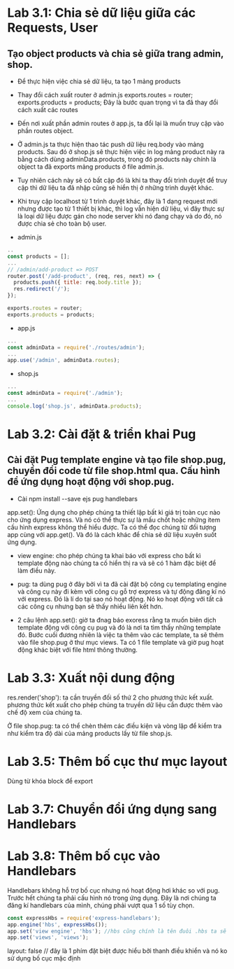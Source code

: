 # Lab 3.1: Chia sẻ dữ liệu giữa các Requests, User

## Tạo object products và chia sẻ giữa trang admin, shop.

- Để thực hiện việc chia sẻ dữ liệu, ta tạo 1 mảng products
- Thay đổi cách xuất router ở admin.js
  exports.routes = router;
  exports.products = products;
  Đây là bước quan trọng vì ta đã thay đổi cách xuất các routes
- Đến nơi xuất phần admin routes ở app.js, ta đổi lại là muốn truy cập vào phần routes object.

- Ở admin.js ta thực hiện thao tác push dữ liệu req.body vào mảng products. Sau đó ở shop.js sẽ thực hiện việc in log mảng product này ra bằng cách dùng adminData.products, trong đó products này chính là object ta đã exports mảng products ở file admin.js.
- Tuy nhiên cách này sẽ có bất cập đó là khi ta thay đổi trình duyệt để truy cập thì dữ liệu ta đã nhập cũng sẽ hiển thị ở những trình duyệt khác.
- Khi truy cập localhost từ 1 trình duyệt khác, đây là 1 dạng request mới nhưng được tạo từ 1 thiết bị khác, thì log vẫn hiện dữ liệu, vì đây thực sự là loại dữ liệu được gán cho node server khi nó đang chạy và do đó, nó được chia sẻ cho toàn bộ user.

* admin.js

```javascript
..
const products = [];
...
// /admin/add-product => POST
router.post('/add-product', (req, res, next) => {
  products.push({ title: req.body.title });
  res.redirect('/');
});

exports.routes = router;
exports.products = products;
```

- app.js

```javascript
...
const adminData = require('./routes/admin');
...
app.use('/admin', adminData.routes);
```

- shop.js

```javascript
...
const adminData = require('./admin');
...
console.log('shop.js', adminData.products);
```

# Lab 3.2: Cài đặt & triển khai Pug

## Cài đặt Pug template engine và tạo file shop.pug, chuyển đổi code từ file shop.html qua. Cấu hình để ứng dụng hoạt động với shop.pug.

- Cài npm install --save ejs pug handlebars

app.set(): Ứng dụng cho phép chúng ta thiết lập bất kì giá trị toàn cục nào cho ứng dụng express. Và nó có thể thực sự là mấu chốt hoặc những item cấu hình express không thể hiểu được. Ta có thể đọc chúng từ đối tượng app cùng với app.get(). Và đó là cách khác để chia sẻ dữ liệu xuyên suốt ứng dụng.

- view engine: cho phép chúng ta khai báo với express cho bất kì template động nào chúng ta cố hiển thị ra và sẽ có 1 hàm đặc biệt để làm điều này.
- pug: ta dùng pug ở đây bởi vì ta đã cài đặt bộ công cụ templating engine và công cụ này đi kèm với công cụ gỗ trợ express và tự động đăng kí nó với express. Đó là lí do tại sao nó hoạt động. Nó ko hoạt động với tất cả các công cụ nhưng bạn sẽ thấy nhiều liên kết hơn.

- 2 câu lệnh app.set(): giờ ta đnag báo exoress rằng ta muốn biên dịch template động với công cụ pug và đó là nơi ta tìm thấy những template đó.
  Bước cuối đương nhiên là việc ta thêm vào các template, ta sẽ thêm vào file shop.pug ở thư mục views. Ta có 1 file template và giờ pug hoạt động khác biệt với file html thông thường.

# Lab 3.3: Xuất nội dung động

res.render('shop'): ta cần truyền đối số thứ 2 cho phương thức kết xuất. phương thức kết xuất cho phép chúng ta truyền dữ liệu cần được thêm vào chế độ xem của chúng ta.

Ở file shop.pug: ta có thể chèn thêm các điều kiện và vòng lặp để kiểm tra như kiểm tra độ dài của mảng products lấy từ file shop.js.

# Lab 3.5: Thêm bố cục thư mục layout

Dùng từ khóa block để export

# Lab 3.7: Chuyển đổi ứng dụng sang Handlebars

# Lab 3.8: Thêm bố cục vào Handlebars

Handlebars không hỗ trợ bố cục nhưng nó hoạt động hơi khác so với pug.
Trước hết chúng ta phải cấu hình nó trong ứng dụng. Đây là nơi chúng ta đăng kí handlebars của mình, chúng phải vượt qua 1 số tùy chọn.

```javascript
const expressHbs = require('express-handlebars');
app.engine('hbs', expressHbs());
app.set('view engine', 'hbs'); //hbs cũng chính là tên đuôi .hbs ta sẽ sử dụng tạo file .hbs ở views, có thể đặt tên bất kì
app.set('views', 'views');
```

layout: false // đây là 1 phím đặt biệt được hiểu bởi thanh điều khiển và nó ko sử dụng bố cục mặc định
